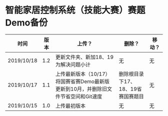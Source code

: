 # 智能家居控制系统（技能大赛）赛题Demo备份

| 时间 | 版本 | 上传？ | 删除？ | 移动？ |
| ---- | ---- | ------ | ------ | ------ |
|2019/10/18|1.2|更新文件夹、新加18、19为解决问题小计|无|无
|2019/10/17|1.1|上传最新版本（10/17）将国赛省赛Demo最新版更新到10月，并删除旧文件节省空间和Git速度|删除根目录下17、18、19省赛国赛题目|无|
|2019/10/15|1.0|上传最初版本|无|无|

